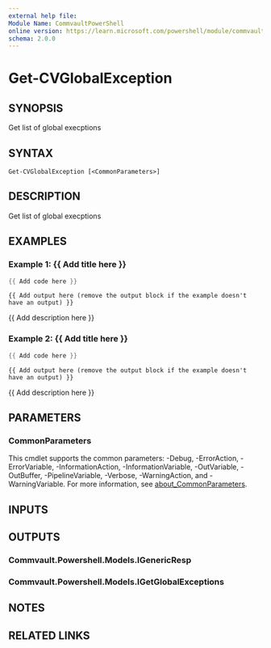 ```yaml
---
external help file:
Module Name: CommvaultPowerShell
online version: https://learn.microsoft.com/powershell/module/commvaultpowershell/get-cvglobalexception
schema: 2.0.0
---
```


# Get-CVGlobalException

## SYNOPSIS
Get list of global execptions

## SYNTAX

```
Get-CVGlobalException [<CommonParameters>]
```

## DESCRIPTION
Get list of global execptions

## EXAMPLES

### Example 1: {{ Add title here }}
```powershell
{{ Add code here }}
```

```output
{{ Add output here (remove the output block if the example doesn't have an output) }}
```

{{ Add description here }}

### Example 2: {{ Add title here }}
```powershell
{{ Add code here }}
```

```output
{{ Add output here (remove the output block if the example doesn't have an output) }}
```

{{ Add description here }}

## PARAMETERS

### CommonParameters
This cmdlet supports the common parameters: -Debug, -ErrorAction, -ErrorVariable, -InformationAction, -InformationVariable, -OutVariable, -OutBuffer, -PipelineVariable, -Verbose, -WarningAction, and -WarningVariable. For more information, see [about_CommonParameters](http://go.microsoft.com/fwlink/?LinkID=113216).

## INPUTS

## OUTPUTS

### Commvault.Powershell.Models.IGenericResp

### Commvault.Powershell.Models.IGetGlobalExceptions

## NOTES

## RELATED LINKS

